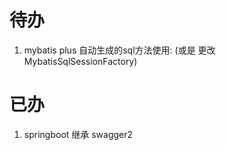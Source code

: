 # 待办
1. mybatis plus 自动生成的sql方法使用:
(或是 更改MybatisSqlSessionFactory)















# 已办
1. springboot 继承 swagger2 